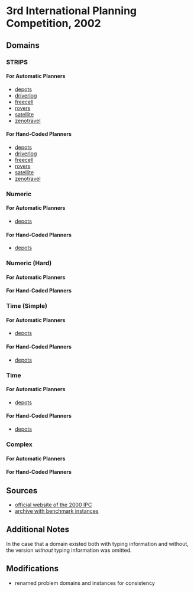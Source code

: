 # 3rd International Planning Competition, 2002

## Domains

### STRIPS

#### For Automatic Planners

* [depots](depots-strips-automatic)
* [driverlog](driverlog-strips-automatic)
* [freecell](freecell-strips-automatic)
* [rovers](rovers-strips-automatic)
* [satellite](satellite-strips-automatic)
* [zenotravel](zenotravel-strips-automatic)

#### For Hand-Coded Planners

* [depots](depots-strips-hand-coded)
* [driverlog](driverlog-strips-hand-coded)
* [freecell](freecell-strips-hand-coded)
* [rovers](rovers-strips-hand-coded)
* [satellite](satellite-strips-hand-coded)
* [zenotravel](zenotravel-strips-hand-coded)

### Numeric

#### For Automatic Planners

* [depots](depots-numeric-automatic)

#### For Hand-Coded Planners

* [depots](depots-numeric-hand-coded)

### Numeric (Hard)

#### For Automatic Planners

#### For Hand-Coded Planners

### Time (Simple)

#### For Automatic Planners

* [depots](depots-time-simple-automatic)

#### For Hand-Coded Planners

* [depots](depots-time-simple-hand-coded)

### Time

#### For Automatic Planners

* [depots](depots-time-automatic)

#### For Hand-Coded Planners

* [depots](depots-time-hand-coded)

### Complex

#### For Automatic Planners

#### For Hand-Coded Planners

## Sources

* [official website of the 2000 IPC][1]
* [archive with benchmark instances][2]

## Additional Notes

In the case that a domain existed both with typing information and without, the version *without* typing information was omitted.

## Modifications

* renamed problem domains and instances for consistency




[1]:http://ipc02.icaps-conference.org/
[2]:http://ipc02.icaps-conference.org/CompoDomains/IPC3.tgz
